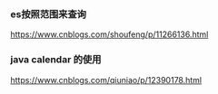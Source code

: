 ### es按照范围来查询
https://www.cnblogs.com/shoufeng/p/11266136.html

### java  calendar 的使用
https://www.cnblogs.com/qiuniao/p/12390178.html
